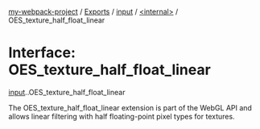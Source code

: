 [my-webpack-project](../README.md) / [Exports](../modules.md) / [input](../modules/input.md) / [<internal\>](../modules/input._internal_.md) / OES\_texture\_half\_float\_linear

# Interface: OES\_texture\_half\_float\_linear

[input](../modules/input.md).[<internal>](../modules/input._internal_.md).OES_texture_half_float_linear

The OES_texture_half_float_linear extension is part of the WebGL API and allows linear filtering with half floating-point pixel types for textures.
